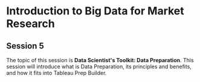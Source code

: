 # Introduction to Big Data for Market Research

## Session 5

The topic of this session is **Data Scientist's Toolkit: Data Preparation**. This session will introduce what is Data Preparation, its principles and benefits, and how it fits into Tableau Prep Builder.
